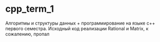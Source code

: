 # cpp_term_1
Алгоритмы и структуры данных + программирование на языке c++ первого семестра. Исходный код реализации Rational и Matrix, к сожалению, пропал
